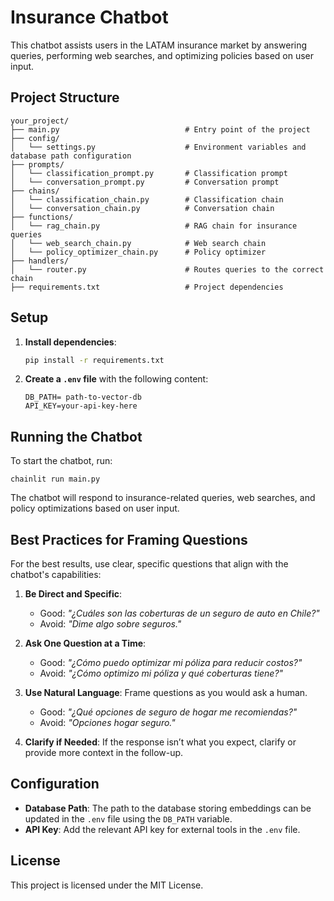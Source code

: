 # Insurance Chatbot

This chatbot assists users in the LATAM insurance market by answering queries, performing web searches, and optimizing policies based on user input.

## Project Structure

```
your_project/
├── main.py                            # Entry point of the project
├── config/
│   └── settings.py                    # Environment variables and database path configuration
├── prompts/
│   └── classification_prompt.py       # Classification prompt
│   └── conversation_prompt.py         # Conversation prompt
├── chains/
│   └── classification_chain.py        # Classification chain
│   └── conversation_chain.py          # Conversation chain
├── functions/
│   └── rag_chain.py                   # RAG chain for insurance queries
│   └── web_search_chain.py            # Web search chain
│   └── policy_optimizer_chain.py      # Policy optimizer
├── handlers/
│   └── router.py                      # Routes queries to the correct chain
├── requirements.txt                   # Project dependencies
```

## Setup

1. **Install dependencies**:

   ```bash
   pip install -r requirements.txt
   ```

2. **Create a `.env` file** with the following content:

   ```plaintext
   DB_PATH= path-to-vector-db
   API_KEY=your-api-key-here
   ```

## Running the Chatbot

To start the chatbot, run:

```
chainlit run main.py
```

The chatbot will respond to insurance-related queries, web searches, and policy optimizations based on user input.

## Best Practices for Framing Questions

For the best results, use clear, specific questions that align with the chatbot's capabilities:

1. **Be Direct and Specific**:
   - Good: *"¿Cuáles son las coberturas de un seguro de auto en Chile?"*
   - Avoid: *"Dime algo sobre seguros."*

2. **Ask One Question at a Time**:
   - Good: *"¿Cómo puedo optimizar mi póliza para reducir costos?"*
   - Avoid: *"¿Cómo optimizo mi póliza y qué coberturas tiene?"*

3. **Use Natural Language**: Frame questions as you would ask a human.
   - Good: *"¿Qué opciones de seguro de hogar me recomiendas?"*
   - Avoid: *"Opciones hogar seguro."*

4. **Clarify if Needed**: If the response isn’t what you expect, clarify or provide more context in the follow-up.

## Configuration

- **Database Path**: The path to the database storing embeddings can be updated in the `.env` file using the `DB_PATH` variable.
- **API Key**: Add the relevant API key for external tools in the `.env` file.

## License

This project is licensed under the MIT License.


